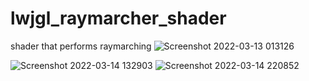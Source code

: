 # lwjgl_raymarcher_shader
shader that performs raymarching
![Screenshot 2022-03-13 013126](https://user-images.githubusercontent.com/69918769/158064655-c82f1f16-5ca5-4a55-ad8a-49fbc9b3a9eb.png)

![Screenshot 2022-03-14 132903](https://user-images.githubusercontent.com/69918769/158181435-b7a8045d-0db6-48c1-99c8-9d6820658db4.png)
![Screenshot 2022-03-14 220852](https://user-images.githubusercontent.com/69918769/158261866-09fe3269-94aa-4188-b0c8-d26f5017e839.png)

